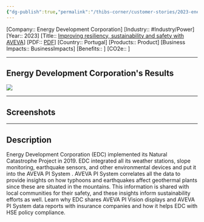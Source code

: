 ```yaml
---
{"dg-publish":true,"permalink":"/thibs-corner/customer-stories/2023-energy-development-corporation-improving-resiliency-sustainability-and-safety-with-aveva/","noteIcon":""}
---
```


[Company:: Energy Development Corporation]
[Industry:: #Industry/Power]
[Year:: 2023]
[Title:: [Improving resiliency, sustainability and safety with AVEVA](https://resources.osisoft.com/presentations/energy-development-corportation--natural-catastrophe-project--csr-and-sustainability/)]
[PDF:: [PDF](https://cdn.osisoft.com/osi/presentations/2023-AVEVA-San-Francisco/UC23NA-2INF07-EnergyDevelopmentCorporation-Portugal-Energy.pdf)]
[Country:: Portugal]
[Products:: Product]
[Business Impacts:: BusinessImpacts]
[Benefits:: ]
[CO2e:: ]
  

---
## Energy Development Corporation's Results
![](https://i.imgur.com/WnKcJyz.jpg)

---
## Screenshots

---
## Description
Energy Development Corporation (EDC) implemented its Natural Catastrophe Project in 2019. EDC integrated all its weather stations, slope monitoring, earthquake sensors, and other environmental devices and put it into the AVEVA PI System . AVEVA PI System correlates all the data to provide insights on how typhoons and earthquakes affect geothermal plants since these are situated in the mountains. This information is shared with local communities for their safety, and these insights inform sustainability efforts as well. Learn why EDC shares AVEVA PI Vision displays and AVEVA PI System data reports with insurance companies and how it helps EDC with HSE policy compliance.